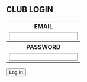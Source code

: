 <html>
    <head>
    </head>
    <body>
        <div class="bg-success w-50 mx-auto m-5">
            <h2 class="text-light mx-5 pt-5">CLUB LOGIN</h2>
            <form>
                <table class="table-responsive mx-5">
                    <!-- 'email' is mapped to 'username' for Spring Security -->
                    <tr><th><label for="username">EMAIL</label></th></tr>
                    <tr><td><input type="email" id="username" name="username" size="20" required></td></tr>
                    <tr><th><label for="password">PASSWORD</label></th></tr>
                    <tr><td><input type="password" id="password" name="password" size="20" required></td></tr>
                </table>
                <button class="btn btn-outline-light text-nowrap text-light mt-3 m-5" type="submit">Log In</button>
            </form>
        </div>
    </body>
</html>